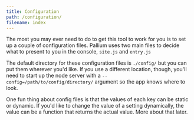 ```yaml
---
title: Configuration
path: /configuration/
filename: index
---
```

The most you may ever need to do to get this tool to work for you is to set up a couple of configuration files. Pallium uses two main files to decide what to present to you in the console, `site.js` and `entry.js`

The default directory for these configuration files is `./config/` but you can put them wherever you'd like. If you use a different location, though, you'll need to start up the node server with a `--config=/path/to/config/directory/` argument so the app knows where to look.

One fun thing about config files is that the values of each key can be static or dynamic. If you'd like to change the value of a setting dynamically, the value can be a function that returns the actual value. More about that later.